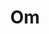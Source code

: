 ---
title: Om
date: 
draft: false

# descripcion
description : Aro de plata pasante

materials: Plata 925

color: Plateado

dimensions: 1cm diam

code: 01-20-0434

type: "Aros"

categories: []

price: $2.270,00

# Images
# first image will be shown in the product page
images:
  # - image: "images/path_to_image"
  # La ubicacion de las imagenes es imagenes/Aros/Aros.Solo Plata/01-20-0434-om
  - image: "./images/aros/solo_plata/01-20-0434-om_a.JPG"
  - image: "./images/aros/solo_plata/01-20-0434-om_b.JPG"
---